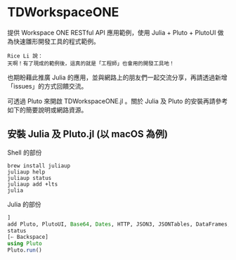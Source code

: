 # TDWorkspaceONE

提供 Workspace ONE RESTful API 應用範例，使用 Julia + Pluto + PlutoUI 做為快速雛形開發工具的程式範例。

```
Rice Li 說：
天啊！有了現成的範例後，這真的就是「工程師」也會用的開發工具吔！
```

也期盼藉此推廣 Julia 的應用，並與網路上的朋友們一起交流分享，再請透過新增「issues」的方式回饋交流。

可透過 Pluto 來開啟 TDWorkspaceONE.jl 。關於 Julia 及 Pluto 的安裝再請參考如下的簡要說明或網路資源。

## 安裝 Julia 及 Pluto.jl (以 macOS 為例)
Shell 的部份
``` shell
brew install juliaup
juliaup help
juliaup status
juliaup add +lts
julia
```
Julia 的部份
``` julia
]
add Pluto, PlutoUI, Base64, Dates, HTTP, JSON3, JSONTables, DataFrames, XLSX
status
[← Backspace]
using Pluto
Pluto.run()
```
